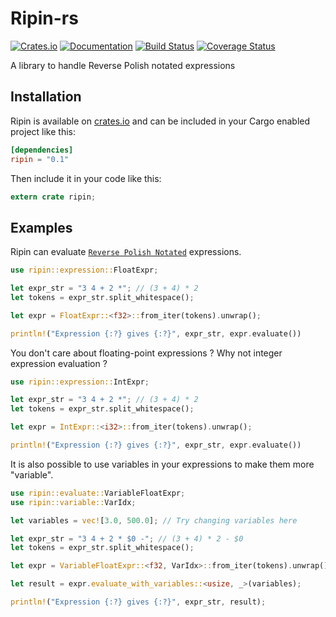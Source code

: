 # Ripin-rs

[![Crates.io](https://img.shields.io/crates/v/ripin.svg)](https://crates.io/crates/ripin)
[![Documentation](https://docs.rs/ripin/badge.svg)](https://docs.rs/ripin)
[![Build Status](https://travis-ci.org/Kerollmops/ripin-rs.svg)](https://travis-ci.org/Kerollmops/ripin-rs)
[![Coverage Status](https://coveralls.io/repos/github/Kerollmops/ripin-rs/badge.svg?branch=master)](https://coveralls.io/github/Kerollmops/ripin-rs?branch=master)

A library to handle Reverse Polish notated expressions

## Installation

Ripin is available on [crates.io](https://crates.io/crates/ripin) and can be included in your Cargo enabled project like this:

```toml
[dependencies]
ripin = "0.1"
```

Then include it in your code like this:

```rust
extern crate ripin;
```

## Examples

Ripin can evaluate [`Reverse Polish Notated`](https://en.wikipedia.org/wiki/Reverse_Polish_notation) expressions.

```rust
use ripin::expression::FloatExpr;

let expr_str = "3 4 + 2 *"; // (3 + 4) * 2
let tokens = expr_str.split_whitespace();

let expr = FloatExpr::<f32>::from_iter(tokens).unwrap();

println!("Expression {:?} gives {:?}", expr_str, expr.evaluate())
```

You don't care about floating-point expressions ? Why not integer expression evaluation ?

```rust
use ripin::expression::IntExpr;

let expr_str = "3 4 + 2 *"; // (3 + 4) * 2
let tokens = expr_str.split_whitespace();

let expr = IntExpr::<i32>::from_iter(tokens).unwrap();

println!("Expression {:?} gives {:?}", expr_str, expr.evaluate())
```

It is also possible to use variables in your expressions to make them more "variable".

```rust
use ripin::evaluate::VariableFloatExpr;
use ripin::variable::VarIdx;

let variables = vec![3.0, 500.0]; // Try changing variables here

let expr_str = "3 4 + 2 * $0 -"; // (3 + 4) * 2 - $0
let tokens = expr_str.split_whitespace();

let expr = VariableFloatExpr::<f32, VarIdx>::from_iter(tokens).unwrap();

let result = expr.evaluate_with_variables::<usize, _>(variables);

println!("Expression {:?} gives {:?}", expr_str, result);
```
